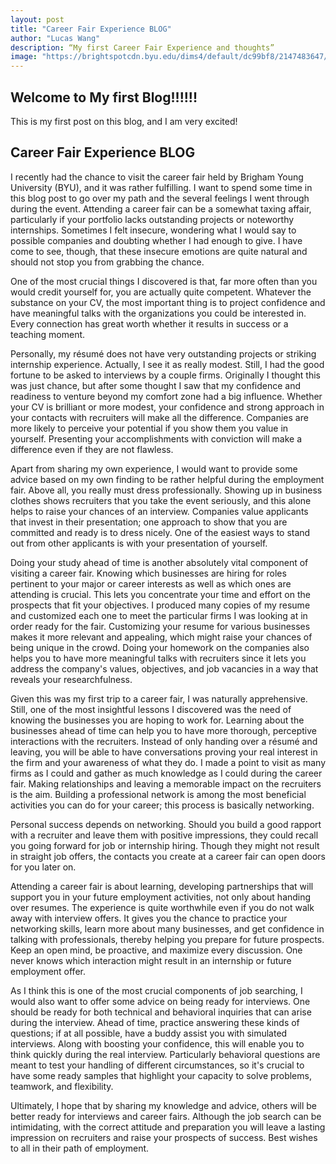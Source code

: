 ```yaml
---
layout: post
title: "Career Fair Experience BLOG"
author: "Lucas Wang"
description: “My first Career Fair Experience and thoughts”
image: "https://brightspotcdn.byu.edu/dims4/default/dc99bf8/2147483647/strip/true/crop/1024x576+0+25/resize/800x450!/quality/90/?url=https%3A%2F%2Fbrigham-young-brightspot-us-east-2.s3.us-east-2.amazonaws.com%2F46%2F4b%2F456af6f540ed807311975fbc4c93%2Fstem-fair-promo-1024x683.jpg"
--- 
```

## Welcome to My first Blog!!!!!!
This is my first post on this blog, and I am very excited!
## Career Fair Experience BLOG
I recently had the chance to visit the career fair held by Brigham Young University (BYU), and it was rather fulfilling. I want to spend some time in this blog post to go over my path and the several feelings I went through during the event. Attending a career fair can be a somewhat taxing affair, particularly if your portfolio lacks outstanding projects or noteworthy internships. Sometimes I felt insecure, wondering what I would say to possible companies and doubting whether I had enough to give. I have come to see, though, that these insecure emotions are quite natural and should not stop you from grabbing the chance.

One of the most crucial things I discovered is that, far more often than you would credit yourself for, you are actually quite competent. Whatever the substance on your CV, the most important thing is to project confidence and have meaningful talks with the organizations you could be interested in. Every connection has great worth whether it results in success or a teaching moment.

Personally, my résumé does not have very outstanding projects or striking internship experience. Actually, I see it as really modest. Still, I had the good fortune to be asked to interviews by a couple firms. Originally I thought this was just chance, but after some thought I saw that my confidence and readiness to venture beyond my comfort zone had a big influence. Whether your CV is brilliant or more modest, your confidence and strong approach in your contacts with recruiters will make all the difference. Companies are more likely to perceive your potential if you show them you value in yourself. Presenting your accomplishments with conviction will make a difference even if they are not flawless.

Apart from sharing my own experience, I would want to provide some advice based on my own finding to be rather helpful during the employment fair. Above all, you really must dress professionally. Showing up in business clothes shows recruiters that you take the event seriously, and this alone helps to raise your chances of an interview. Companies value applicants that invest in their presentation; one approach to show that you are committed and ready is to dress nicely. One of the easiest ways to stand out from other applicants is with your presentation of yourself.

Doing your study ahead of time is another absolutely vital component of visiting a career fair. Knowing which businesses are hiring for roles pertinent to your major or career interests as well as which ones are attending is crucial. This lets you concentrate your time and effort on the prospects that fit your objectives. I produced many copies of my resume and customized each one to meet the particular firms I was looking at in order ready for the fair. Customizing your resume for various businesses makes it more relevant and appealing, which might raise your chances of being unique in the crowd. Doing your homework on the companies also helps you to have more meaningful talks with recruiters since it lets you address the company's values, objectives, and job vacancies in a way that reveals your researchfulness.

Given this was my first trip to a career fair, I was naturally apprehensive. Still, one of the most insightful lessons I discovered was the need of knowing the businesses you are hoping to work for. Learning about the businesses ahead of time can help you to have more thorough, perceptive interactions with the recruiters. Instead of only handing over a résumé and leaving, you will be able to have conversations proving your real interest in the firm and your awareness of what they do. I made a point to visit as many firms as I could and gather as much knowledge as I could during the career fair. Making relationships and leaving a memorable impact on the recruiters is the aim. Building a professional network is among the most beneficial activities you can do for your career; this process is basically networking.

Personal success depends on networking. Should you build a good rapport with a recruiter and leave them with positive impressions, they could recall you going forward for job or internship hiring. Though they might not result in straight job offers, the contacts you create at a career fair can open doors for you later on.

Attending a career fair is about learning, developing partnerships that will support you in your future employment activities, not only about handing over resumes. The experience is quite worthwhile even if you do not walk away with interview offers. It gives you the chance to practice your networking skills, learn more about many businesses, and get confidence in talking with professionals, thereby helping you prepare for future prospects. Keep an open mind, be proactive, and maximize every discussion. One never knows which interaction might result in an internship or future employment offer.

As I think this is one of the most crucial components of job searching, I would also want to offer some advice on being ready for interviews. One should be ready for both technical and behavioral inquiries that can arise during the interview. Ahead of time, practice answering these kinds of questions; if at all possible, have a buddy assist you with simulated interviews. Along with boosting your confidence, this will enable you to think quickly during the real interview. Particularly behavioral questions are meant to test your handling of different circumstances, so it's crucial to have some ready samples that highlight your capacity to solve problems, teamwork, and flexibility.

Ultimately, I hope that by sharing my knowledge and advice, others will be better ready for interviews and career fairs. Although the job search can be intimidating, with the correct attitude and preparation you will leave a lasting impression on recruiters and raise your prospects of success. Best wishes to all in their path of employment.

